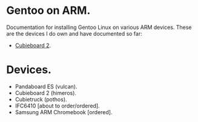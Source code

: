 # Gentoo on ARM.

Documentation for installing Gentoo Linux on various ARM devices. These are the
devices I do own and have documented so far:

 - [Cubieboard 2](cubieboard2/index.md).

# Devices.

 - Pandaboard ES (vulcan).
 - Cubieboard 2 (himeros).
 - Cubietruck (pothos).
 - IFC6410 [about to order/ordered].
 - Samsung ARM Chromebook [ordered].
